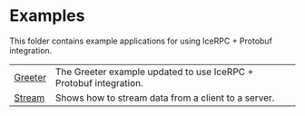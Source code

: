 # Examples

This folder contains example applications for using IceRPC + Protobuf integration.

|                       |                                                                   |
|-----------------------|-------------------------------------------------------------------|
| [Greeter](./Greeter/) | The Greeter example updated to use IceRPC + Protobuf integration. |
| [Stream](./Stream/)   | Shows how to stream data from a client to a server.               |

